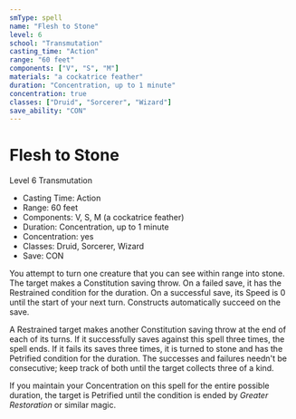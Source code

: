 ```yaml
---
smType: spell
name: "Flesh to Stone"
level: 6
school: "Transmutation"
casting_time: "Action"
range: "60 feet"
components: ["V", "S", "M"]
materials: "a cockatrice feather"
duration: "Concentration, up to 1 minute"
concentration: true
classes: ["Druid", "Sorcerer", "Wizard"]
save_ability: "CON"
---
```


# Flesh to Stone
Level 6 Transmutation

- Casting Time: Action
- Range: 60 feet
- Components: V, S, M (a cockatrice feather)
- Duration: Concentration, up to 1 minute
- Concentration: yes
- Classes: Druid, Sorcerer, Wizard
- Save: CON

You attempt to turn one creature that you can see within range into stone. The target makes a Constitution saving throw. On a failed save, it has the Restrained condition for the duration. On a successful save, its Speed is 0 until the start of your next turn. Constructs automatically succeed on the save.

A Restrained target makes another Constitution saving throw at the end of each of its turns. If it successfully saves against this spell three times, the spell ends. If it fails its saves three times, it is turned to stone and has the Petrified condition for the duration. The successes and failures needn't be consecutive; keep track of both until the target collects three of a kind.

If you maintain your Concentration on this spell for the entire possible duration, the target is Petrified until the condition is ended by *Greater Restoration* or similar magic.
